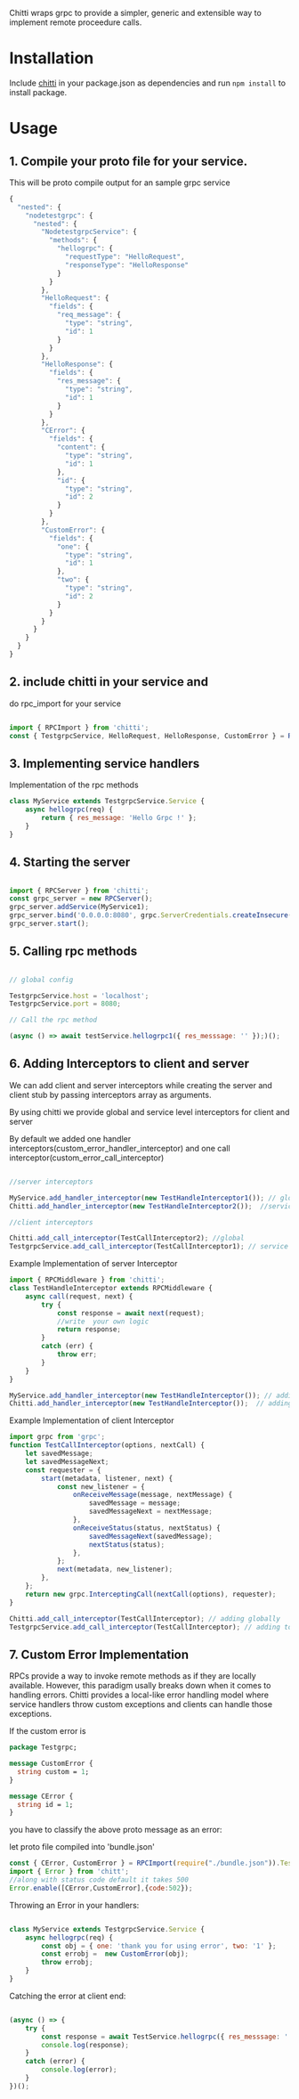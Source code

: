 Chitti wraps grpc to provide a simpler, generic and extensible way to implement remote proceedure calls.


# Installation
Include  [chitti](https://github.com/NestAway/chitti) in your package.json as dependencies and run `npm install` to install package.


# Usage

## 1. Compile your proto file for your service.
This will be proto compile output for an sample grpc service

```js
{
  "nested": {
    "nodetestgrpc": {
      "nested": {
        "NodetestgrpcService": {
          "methods": {
            "hellogrpc": {
              "requestType": "HelloRequest",
              "responseType": "HelloResponse"
            }
          }
        },
        "HelloRequest": {
          "fields": {
            "req_message": {
              "type": "string",
              "id": 1
            }
          }
        },
        "HelloResponse": {
          "fields": {
            "res_message": {
              "type": "string",
              "id": 1
            }
          }
        },
        "CError": {
          "fields": {
            "content": {
              "type": "string",
              "id": 1
            },
            "id": {
              "type": "string",
              "id": 2
            }
          }
        },
        "CustomError": {
          "fields": {
            "one": {
              "type": "string",
              "id": 1
            },
            "two": {
              "type": "string",
              "id": 2
            }
          }
        }
      }
    }
  }
}
```


## 2. include chitti in your service and 
   
do rpc_import for your service 

```js

import { RPCImport } from 'chitti';
const { TestgrpcService, HelloRequest, HelloResponse, CustomError } = RPCImport(require("./demo.json")).Testgrpc;

``` 

## 3. Implementing service handlers

Implementation of the rpc methods

```js
class MyService extends TestgrpcService.Service {
    async hellogrpc(req) {
        return { res_message: 'Hello Grpc !' };
    }
}
```

## 4. Starting the server

```js

import { RPCServer } from 'chitti';
const grpc_server = new RPCServer();
grpc_server.addService(MyService1);
grpc_server.bind('0.0.0.0:8080', grpc.ServerCredentials.createInsecure());
grpc_server.start();

```

## 5. Calling rpc methods

```js

// global config

TestgrpcService.host = 'localhost';
TestgrpcService.port = 8080;

// Call the rpc method

(async () => await testService.hellogrpc1({ res_messsage: '' });)();

```

## 6. Adding Interceptors to client and server

We can add client and server interceptors while creating the server and client stub by passing interceptors array as arguments.

By using chitti we provide global and service level interceptors for client and server

By default we added one handler interceptors(custom_error_handler_interceptor) and one call interceptor(custom_error_call_interceptor)

```js

//server interceptors

MyService.add_handler_interceptor(new TestHandleInterceptor1()); // global
Chitti.add_handler_interceptor(new TestHandleInterceptor2());  //service specific

//client interceptors

Chitti.add_call_interceptor(TestCallInterceptor2); //global
TestgrpcService.add_call_interceptor(TestCallInterceptor1); // service specific

```

Example Implementation of server Interceptor

```js
import { RPCMiddleware } from 'chitti';
class TestHandleInterceptor extends RPCMiddleware {
    async call(request, next) {
        try {
            const response = await next(request);
            //write  your own logic
            return response;
        }
        catch (err) {
            throw err;
        }
    }
}

MyService.add_handler_interceptor(new TestHandleInterceptor()); // adding global
Chitti.add_handler_interceptor(new TestHandleInterceptor());  // adding to specific service

```



Example Implementation of client Interceptor

```js
import grpc from 'grpc';
function TestCallInterceptor(options, nextCall) {
    let savedMessage;
    let savedMessageNext;
    const requester = {
        start(metadata, listener, next) {
            const new_listener = {
                onReceiveMessage(message, nextMessage) {
                    savedMessage = message;
                    savedMessageNext = nextMessage;
                },
                onReceiveStatus(status, nextStatus) {
                    savedMessageNext(savedMessage);
                    nextStatus(status);
                },
            };
            next(metadata, new_listener);
        },
    };
    return new grpc.InterceptingCall(nextCall(options), requester);
}

Chitti.add_call_interceptor(TestCallInterceptor); // adding globally
TestgrpcService.add_call_interceptor(TestCallInterceptor); // adding to specific service 


```

## 7. Custom Error Implementation

RPCs provide a way to invoke remote methods as if they are locally available. However, this paradigm usally breaks down when it comes to handling errors. Chitti provides a local-like error handling model where service handlers throw custom exceptions and clients can handle those exceptions.

If the custom error is

```protobuf
package Testgrpc;

message CustomError {
  string custom = 1;
}

message CError {
  string id = 1;
}
```

you have to classify the above proto message as an error:

let proto file compiled into 'bundle.json'

```js
const { CError, CustomError } = RPCImport(require("./bundle.json")).Testgrpc;
import { Error } from 'chitt';
//along with status code default it takes 500
Error.enable([CError,CustomError],{code:502});

```

Throwing an Error in your handlers:

```js

class MyService extends TestgrpcService.Service {
    async hellogrpc(req) {
        const obj = { one: 'thank you for using error', two: '1' };
        const errobj =  new CustomError(obj);
        throw errobj;
    }
}

```

Catching the error at client end:

```js

(async () => {
    try {
        const response = await TestService.hellogrpc({ res_messsage: '' });
        console.log(response);
    }
    catch (error) {
        console.log(error);
    }
})();

```
